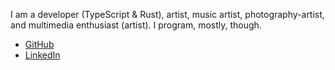 I am a developer (TypeScript & Rust), artist, music artist, photography-artist, and multimedia enthusiast (artist). I program, mostly, though.

- [GitHub](https://github.com/vandesm14)
- [LinkedIn](https://www.linkedin.com/in/shane-vandegrift-769696192/)
